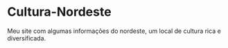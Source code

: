 # Cultura-Nordeste
Meu site com algumas informações do nordeste, um local de cultura rica e diversificada.
